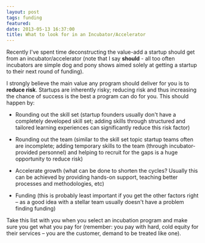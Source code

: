 ```yaml
---
layout: post
tags: funding
featured: 
date: 2013-05-13 16:37:00
title: What to look for in an Incubator/Accelerator
---
```

Recently I've spent time deconstructing the value-add a startup should get from an incubator/accelerator (note that I say **should** - all too often incubators are simple dog and pony shows aimed solely at getting a startup to their next round of funding).

I strongly believe the main value any program should deliver for you is to **reduce risk**. Startups are inherently risky; reducing risk and thus increasing the chance of success is the best a program can do for you. This should happen by:

- Rounding out the skill set (startup founders usually don't have a completely developed skill set; adding skills through structured and tailored learning experiences can significantly reduce this risk factor)

- Rounding out the team (similar to the skill set topic startup teams often are incomplete; adding temporary skills to the team (through incubator-provided personnel) and helping to recruit for the gaps is a huge opportunity to reduce risk)

- Accelerate growth (what can be done to shorten the cycles? Usually this can be achieved by providing hands-on support, teaching better processes and methodologies, etc)

- Funding (this is probably least important if you get the other factors right – as a good idea with a stellar team usually doesn't have a problem finding funding)

Take this list with you when you select an incubation program and make sure you get what you pay for (remember: you pay with hard, cold equity for their services – you are the customer, demand to be treated like one).